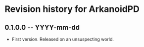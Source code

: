 # Revision history for ArkanoidPD

## 0.1.0.0 -- YYYY-mm-dd

* First version. Released on an unsuspecting world.
